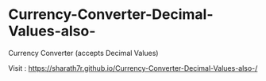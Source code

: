 # Currency-Converter-Decimal-Values-also-
Currency Converter (accepts Decimal Values)

Visit : https://sharath7r.github.io/Currency-Converter-Decimal-Values-also-/

